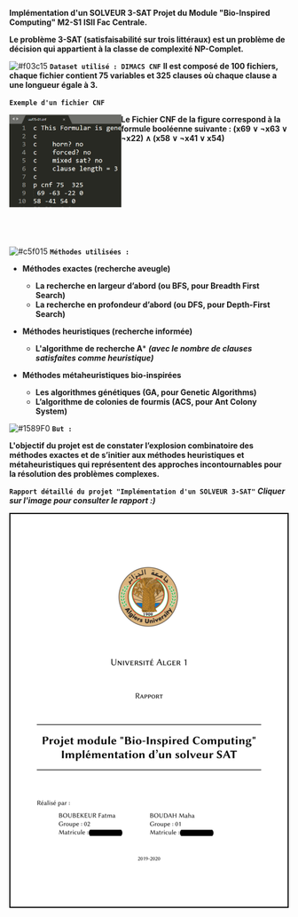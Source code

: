 **Implémentation d'un SOLVEUR 3-SAT Projet du Module "Bio-Inspired Computing" M2-S1 ISII Fac Centrale.**

**Le problème 3-SAT (satisfaisabilité sur trois littéraux) est un problème de décision qui appartient à la classe de complexité NP-Complet.**

![#f03c15](https://via.placeholder.com/15/f03c15/000000?text=+) **`Dataset utilisé : DIMACS CNF`**
**Il est composé de 100 fichiers, chaque fichier contient 75 variables et 325 clauses où chaque clause a une longueur égale à 3.**

**`Exemple d'un fichier CNF`**

<img src="Fichier-CNF.png" width="40%" height="40%" align="left"> **Le Fichier CNF de la figure correspond à la formule booléenne suivante : 
(x69 ∨ ¬x63 ∨ ¬x22) ∧ (x58 ∨ ¬x41 ∨ x54)**
<br/>
<br/>
<br/>
<br/>
<br/>
<br/>
<br/>
<br/>
<br/>
<br/>
<br/>
<br/>
![#c5f015](https://via.placeholder.com/15/c5f015/000000?text=+) **`Méthodes utilisées :`**

- **Méthodes exactes (recherche aveugle)**
  - **La recherche en largeur d’abord (ou BFS, pour Breadth First Search)**
  - **La recherche en profondeur d’abord (ou DFS, pour Depth-First Search)**
  
- **Méthodes heuristiques (recherche informée)**
  - **L'algorithme de recherche A*** ***(avec le nombre de clauses satisfaites comme heuristique)***
  
- **Méthodes métaheuristiques bio-inspirées**
  - **Les algorithmes génétiques (GA, pour Genetic Algorithms)**
  - **L’algorithme de colonies de fourmis (ACS, pour Ant Colony System)**
  
![#1589F0](https://via.placeholder.com/15/1589F0/000000?text=+) **`But :`**

**L'objectif du projet est de constater l’explosion combinatoire des méthodes exactes et de s’initier aux méthodes heuristiques et métaheuristiques qui représentent des
approches incontournables pour la résolution des problèmes complexes.**

**`Rapport détaillé du projet "Implémentation d'un SOLVEUR 3-SAT"`**
***Cliquer sur l'image pour consulter le rapport :)***

<a href="Rapport.pdf" target="_blank"><img src="page de garde.png" align="center" title="Cliquer sur l'image pour consulter le rapport :)"></a>

